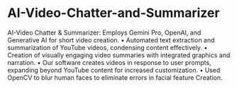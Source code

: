 # AI-Video-Chatter-and-Summarizer
AI-Video Chatter & Summarizer: Employs Gemini Pro, OpenAI, and Generative AI for short video creation.
•	Automated text extraction and summarization of YouTube videos, condensing content effectively.
•	Creation of visually engaging video summaries with integrated graphics and narration.
•	Our software creates videos in response to user prompts, expanding beyond YouTube content for increased customization.
•	Used OpenCV to blur human faces to eliminate errors in facial feature Creation.
